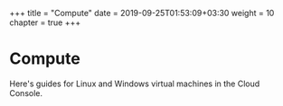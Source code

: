 +++
title = "Compute"
date = 2019-09-25T01:53:09+03:30
weight = 10
chapter = true
+++
# Compute
Here's guides for Linux and Windows virtual machines in the Cloud Console.
